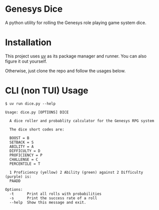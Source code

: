 # Genesys Dice
A python utility for rolling the Genesys role playing game system dice.

# Installation
This project uses [uv](https://docs.astral.sh/uv/) as its package manager and runner.  You can also figure it out yourself.

Otherwise, just clone the repo and follow the usages below.

# CLI (non TUI) Usage
```
$ uv run dice.py --help

Usage: dice.py [OPTIONS] DICE

  A dice roller and probablity calculator for the Genesys RPG system

  The dice short codes are:

  BOOST = B
  SETBACK = S
  ABILITY = A
  DIFFICULTY = D
  PROFICIENCY = P
  CHALLENGE = C
  PERCENTILE = T

  1 Proficiency (yellow) 2 Ability (green) against 2 Difficulty (purple) is:
  PAADD

Options:
  -t      Print all rolls with probabilities
  -s      Print the success rate of a roll
  --help  Show this message and exit.
```

